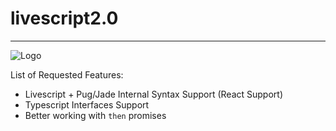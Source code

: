 # livescript2.0
---------------

![Logo](https://content.screencast.com/users/a.stegno/folders/Jing/media/3cb47155-8173-4231-8473-9908bcb44682/00000142.png)

List of Requested Features:

* Livescript + Pug/Jade Internal Syntax Support (React Support)
* Typescript Interfaces Support
* Better working with `then` promises


